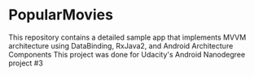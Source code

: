 # PopularMovies
This repository contains a detailed sample app that implements MVVM architecture using DataBinding, RxJava2, and Android Architecture Components
This project was done for Udacity's Android Nanodegree project #3
